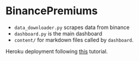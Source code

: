 # BinancePremiums

-   `data_downloader.py` scrapes data from binance
-   `dashboard.py` is the main dashboard
-   `content/` for markdown files called by `dashboard`.

Heroku deployment following [this](https://towardsdatascience.com/a-quick-tutorial-on-how-to-deploy-your-streamlit-app-to-heroku-874e1250dadd) tutorial.
